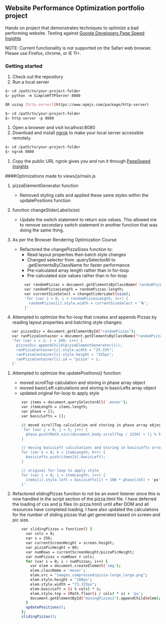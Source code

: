 ## Website Performance Optimization portfolio project

Hands on project that demonstrates techniques to optimize a bad performing website.
Testing against [Google Developers Page Speed Insights](https://developers.google.com/speed/pagespeed/insights/)

NOTE: Current functionality is not supported on the Safari web browser. Please use Firefox, chrome, or IE 11+.


### Getting started

1. Check out the repository
1. Run a local server

  ```bash
  $> cd /path/to/your-project-folder
  $> python -m SimpleHTTPServer 8080

  OR using [http-server](https://www.npmjs.com/package/http-server)

  $> cd /path/to/your-project-folder
  $> http-server -p 8080
  ```

1. Open a browser and visit localhost:8080
1. Download and install [ngrok](https://ngrok.com/) to make your local server accessible remotely.

  ``` bash
  $> cd /path/to/your-project-folder
  $> ngrok 8080
  ```

1. Copy the public URL ngrok gives you and run it through [PageSpeed Insights](https://developers.google.com/speed/pagespeed/insights/)

####Optimizations made to views/js/main.js

1. pizzaElementGenerator function
    * Removed styling calls and applied these same styles within the updatePositions function

1. function changeSliderLabel(size)
    * Update the switch statement to return size values. This allowed me to remove secondary switch statement in another function that was doing the same thing.

1. As per the Browser Rendering Optimization Course
    * Refactored the changePizzaSizes function to:
       * Read layout properties then batch style changes
       * Changed selector from .querySelectorAll to .getElementsByClassName for faster performance
       * Pre-calculated array length rather than in for-loop
       * Pre-calculated size values rather than in for-loop
       ``` bash
         var randomPizzas = document.getElementsByClassName('randomPizzaContainer');
         var randomPizzasLength = randomPizzas.length;
         var currentSizeSelect = changeSliderLabel(size);
         'for (var i = 0; i < randomPizzasLength; i++) {
           randomPizzas[i].style.width = currentSizeSelect + '%';
         }'
       ```

 1. Attempted to optimize the for-loop that creates and appends Pizzas by reading layout properties and batching style changes:

 ``` bash
    var pizzasDiv = document.getElementById("randomPizzas");
    var ranPizzaContainer = document.getElementsByClassName("randomPizzaContainer");
    'for (var i = 2; i < 100; i++) {
      pizzasDiv.appendChild(pizzaElementGenerator(i));
      ranPizzaContainer[i].style.width = "33.33%";
      ranPizzaContainer[i].style.height = "325px";
      ranPizzaContainer[i].id = "pizza" + i;
    }'
```

1. Attempted to optimize the updatePositions() function:
    * moved scrollTop calculation and storing in phase array object
    * moved basicLeft calculations and storing in basicLefts array object
    * updated original for-loop to apply style

    ``` bash
        var items = document.querySelectorAll('.mover');
        var itemLength = items.length;
        var phase = [];
        var basicLefts = [];

        // moved scrollTop calculation and storing in phase array object
        'for (var j = 0; j < 5; j++) {
          phase.push(Math.sin((document.body.scrollTop / 1250) + (j % 5)));
        }

        // moving basicLeft calculations and storing in basicLefts array object
        for (var k = 0; k < itemLength; k++) {
          basicLefts.push(items[k].basicLeft);
        }

        // original for-loop to apply style
        for (var i = 0; i < itemLength; i++) {
          items[i].style.left = basicLefts[i] + 100 * phase[i%5] + 'px';
        }'
    ```

1. Refactored slidingPizzas function to not be an event listener since this is now handled in the script section of the pizza.html file. I have deferred the loading of css and js files (in pizza.html) until after DOM and all resources have completed loading. I have also updated the calculations for the number of sliding pizzas that get generated based on screen and pic size.

    ``` bash
        var slidingPizzas = function() {
          var cols = 8;
          var s = 256;
          var currentScreenHeight = screen.height;
          var pizzaPicHeight = 80;
          var numRows = currentScreenHeight/pizzaPicHeight;
          var numPizzas = numRows + cols;
          for (var i = 0; i < numPizzas; i++) {
            var elem = document.createElement('img');
            elem.className = 'mover';
            elem.src = "images_compressed/pizza-large_large.png";
            elem.style.height = "100px";
            elem.style.width = "73.333px";
            elem.basicLeft = (i % cols) * s;
            elem.style.top = (Math.floor(i / cols) * s) + 'px';
            document.getElementById("movingPizzas1").appendChild(elem);
          }
          updatePositions();
        };
        slidingPizzas();
    ```
